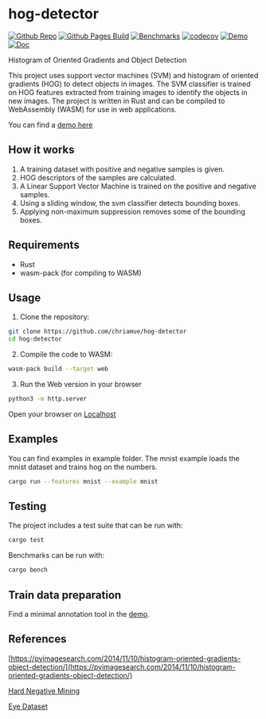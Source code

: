 # hog-detector

[![Github Repo](https://img.shields.io/badge/github-repo-green)](https://github.com/chriamue/hog-detector/)
[![Github Pages Build](https://github.com/chriamue/hog-detector/actions/workflows/gh-pages.yml/badge.svg)](https://chriamue.github.io/hog-detector/)
[![Benchmarks](https://github.com/chriamue/hog-detector/actions/workflows/bench.yml/badge.svg)](https://github.com/chriamue/hog-detector/actions/workflows/bench.yml)
[![codecov](https://codecov.io/gh/chriamue/hog-detector/branch/main/graph/badge.svg?token=RJ6T5D9DZT)](https://codecov.io/gh/chriamue/hog-detector)
[![Demo](https://img.shields.io/badge/Demo-online-green.svg)](https://chriamue.github.io/hog-detector/)
[![Doc](https://img.shields.io/badge/Docs-online-green.svg)](https://chriamue.github.io/hog-detector/hog_detector/)

Histogram of Oriented Gradients and Object Detection

This project uses support vector machines (SVM) and histogram of oriented gradients (HOG) to detect objects in images. The SVM classifier is trained on HOG features extracted from training images to identify the objects in new images. The project is written in Rust and can be compiled to WebAssembly (WASM) for use in web applications.

You can find a [demo here](https://chriamue.github.io/hog-detector)

## How it works

1. A training dataset with positive and negative samples is given.
2. HOG descriptors of the samples are calculated.
3. A Linear Support Vector Machine is trained on the positive and negative samples.
4. Using a sliding window, the svm classifier detects bounding boxes.
5. Applying non-maximum suppression removes some of the bounding boxes.

## Requirements

* Rust
* wasm-pack (for compiling to WASM)

## Usage

1. Clone the repository:

```sh
git clone https://github.com/chriamue/hog-detector
cd hog-detector
```

2. Compile the code to WASM:

```sh
wasm-pack build --target web
```

3. Run the Web version in your browser

```sh
python3 -m http.server
```

Open your browser on [Localhost](http://localhost:8000)

## Examples

You can find examples in example folder.
The mnist example loads the mnist dataset and trains hog on the numbers.

```sh
cargo run --features mnist --example mnist
```

## Testing

The project includes a test suite that can be run with:

```sh
cargo test
```

Benchmarks can be run with:

```sh
cargo bench
```

## Train data preparation

Find a minimal annotation tool in the [demo](https://chriamue.github.io/hog-detector).

## References

[https://pyimagesearch.com/2014/11/10/histogram-oriented-gradients-object-detection/](https://pyimagesearch.com/2014/11/10/histogram-oriented-gradients-object-detection/)

[Hard Negative Mining](https://openaccess.thecvf.com/content_ECCV_2018/papers/SouYoung_Jin_Unsupervised_Hard-Negative_Mining_ECCV_2018_paper.pdf)

[Eye Dataset](https://github.com/tiruss/eye_detector/tree/master/eye_data)
